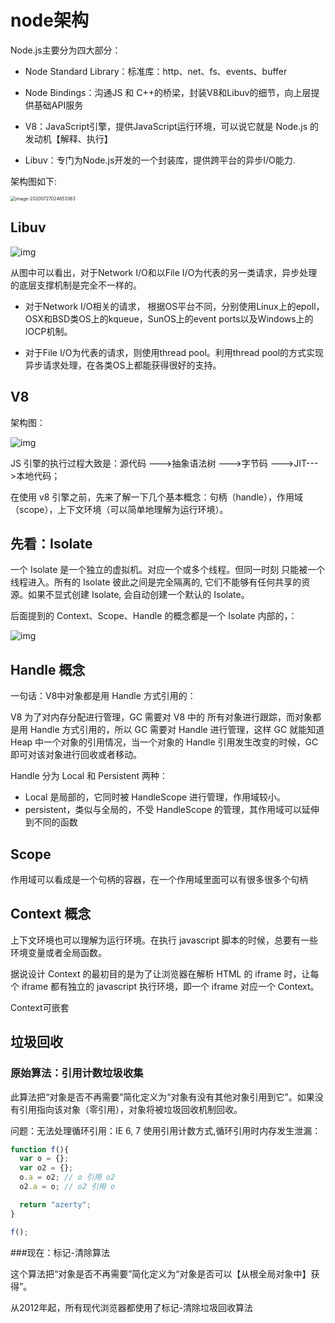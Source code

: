 # node架构

Node.js主要分为四大部分：

- Node Standard Library：标准库：http、net、fs、events、buffer

- Node Bindings：沟通JS 和 C++的桥梁，封装V8和Libuv的细节，向上层提供基础API服务

- V8：JavaScript引擎，提供JavaScript运行环境，可以说它就是 Node.js 的发动机【解释、执行】

- Libuv：专门为Node.js开发的一个封装库，提供跨平台的异步I/O能力.

架构图如下:

<img src="/Users/wangjin/Library/Application Support/typora-user-images/image-20200727024653363.png" alt="image-20200727024653363" style="zoom:50%;" />

## Libuv



![img](https://yjhjstz.gitbooks.io/deep-into-node/content/chapter1/FuX1qcGJgwYtX9zNbBAOSaQeD8Qz.png)

从图中可以看出，对于Network I/O和以File I/O为代表的另一类请求，异步处理的底层支撑机制是完全不一样的。

- 对于Network I/O相关的请求， 根据OS平台不同，分别使用Linux上的epoll，OSX和BSD类OS上的kqueue，SunOS上的event ports以及Windows上的IOCP机制。

- 对于File I/O为代表的请求，则使用thread pool。利用thread pool的方式实现异步请求处理，在各类OS上都能获得很好的支持。

## V8

架构图：

<img src="https://yjhjstz.gitbooks.io/deep-into-node/content/chapter2/e09d7b330d9e754f7ff1282a1af55295.png" alt="img" style="zoom:100%;" />

JS 引擎的执行过程大致是：源代码 --->抽象语法树 --->字节码 --->JIT--->本地代码；



在使用 v8 引擎之前，先来了解一下几个基本概念：句柄（handle），作用域（scope），上下文环境（可以简单地理解为运行环境）。

## 先看：Isolate

一个 Isolate 是一个独立的虚拟机。对应一个或多个线程。但同一时刻 只能被一个线程进入。所有的 Isolate 彼此之间是完全隔离的, 它们不能够有任何共享的资源。如果不显式创建 Isolate, 会自动创建一个默认的 Isolate。

后面提到的 Context、Scope、Handle 的概念都是一个 Isolate 内部的，：

![img](https://yjhjstz.gitbooks.io/deep-into-node/content/chapter2/Context.png)



## Handle 概念

一句话：V8中对象都是用 Handle 方式引用的：

V8 为了对内存分配进行管理，GC 需要对 V8 中的 所有对象进行跟踪，而对象都是用 Handle 方式引用的，所以 GC 需要对 Handle 进行管理，这样 GC 就能知道 Heap 中一个对象的引用情况，当一个对象的 Handle 引用发生改变的时候，GC 即可对该对象进行回收或者移动。

Handle 分为 Local 和 Persistent 两种：

- Local 是局部的，它同时被 HandleScope 进行管理，作用域较小。
-  persistent，类似与全局的，不受 HandleScope 的管理，其作用域可以延伸到不同的函数

## Scope

作用域可以看成是一个句柄的容器，在一个作用域里面可以有很多很多个句柄

## Context 概念

上下文环境也可以理解为运行环境。在执行 javascript 脚本的时候，总要有一些环境变量或者全局函数。 

据说设计 Context 的最初目的是为了让浏览器在解析 HTML 的 iframe 时，让每个 iframe 都有独立的 javascript 执行环境，即一个 iframe 对应一个 Context。

Context可嵌套

## 垃圾回收

### 原始算法：引用计数垃圾收集

此算法把“对象是否不再需要”简化定义为“对象有没有其他对象引用到它”。如果没有引用指向该对象（零引用），对象将被垃圾回收机制回收。



问题：无法处理循环引用：IE 6, 7 使用引用计数方式,循环引用时内存发生泄漏：

```js
function f(){
  var o = {};
  var o2 = {};
  o.a = o2; // o 引用 o2
  o2.a = o; // o2 引用 o

  return "azerty";
}

f();
```

###现在：标记-清除算法

这个算法把“对象是否不再需要”简化定义为“对象是否可以【从根全局对象中】获得”。

从2012年起，所有现代浏览器都使用了标记-清除垃圾回收算法

